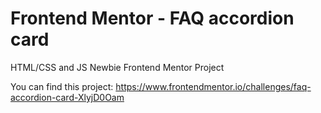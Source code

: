 # Frontend Mentor - FAQ accordion card

HTML/CSS and JS Newbie Frontend Mentor Project

You can find this project: https://www.frontendmentor.io/challenges/faq-accordion-card-XlyjD0Oam
